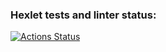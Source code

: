 ### Hexlet tests and linter status:
[![Actions Status](https://github.com/kinergetik/frontend-project-lvl1/workflows/hexlet-check/badge.svg)](https://github.com/kinergetik/frontend-project-lvl1/actions)